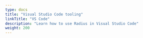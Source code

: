 ```yaml
---
type: docs
title: "Visual Studio Code tooling"
linkTitle: "VS Code"
description: "Learn how to use Radius in Visual Studio Code"
weight: 200
---
```

